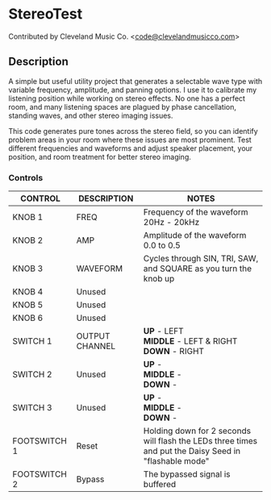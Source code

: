 # StereoTest

Contributed by Cleveland Music Co. \<<code@clevelandmusicco.com>\>

## Description

A simple but useful utility project that generates a selectable wave type with variable frequency, amplitude, and panning options. I use it to calibrate my listening position while working on stereo effects. No one has a perfect room, and many listening spaces are plagued by phase cancellation, standing waves, and other stereo imaging issues.

This code generates pure tones across the stereo field, so you can identify problem areas in your room where these issues are most prominent. Test different frequencies and waveforms and adjust speaker placement, your position, and room treatment for better stereo imaging.

### Controls

| CONTROL | DESCRIPTION | NOTES |
|-|-|-|
| KNOB 1 | FREQ | Frequency of the waveform 20Hz - 20kHz |
| KNOB 2 | AMP | Amplitude of the waveform 0.0 to 0.5 |
| KNOB 3 | WAVEFORM | Cycles through SIN, TRI, SAW, and SQUARE as you turn the knob up |
| KNOB 4 | Unused |  |
| KNOB 5 | Unused |  |
| KNOB 6 | Unused |  |
| SWITCH 1 | OUTPUT CHANNEL | **UP** - LEFT<br/>**MIDDLE** - LEFT & RIGHT<br/>**DOWN** - RIGHT |
| SWITCH 2 | Unused | **UP** - <br/>**MIDDLE** - <br/>**DOWN** -  |
| SWITCH 3 | Unused | **UP** - <br/>**MIDDLE** - <br/>**DOWN** -  |
| FOOTSWITCH 1 | Reset | Holding down for 2 seconds will flash the LEDs three times and put the Daisy Seed in "flashable mode" |
| FOOTSWITCH 2 | Bypass | The bypassed signal is buffered |
